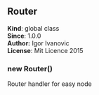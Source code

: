 <a name="Router"></a>
## Router
**Kind**: global class  
**Since**: 1.0.0  
**Author:** Igor Ivanovic  
**License**: Mit Licence 2015  
<a name="new_Router_new"></a>
### new Router()
Router handler for easy node

